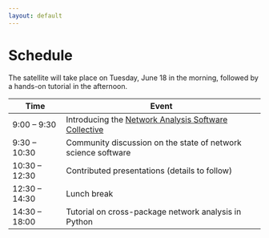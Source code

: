 ```yaml
---
layout: default
---
```


# Schedule

The satellite will take place on Tuesday, June 18 in the morning, followed by a hands-on tutorial in the afternoon.

| Time          | Event                                                                      |
| ------------- | -------------------------------------------------------------------------- |
|  9:00 –  9:30 | Introducing the [Network Analysis Software Collective](https://nascol.net) |
|  9:30 – 10:30 | Community discussion on the state of network science software              |
| 10:30 – 12:30 | Contributed presentations (details to follow)                              |
| 12:30 – 14:30 | Lunch break                                                                |
| 14:30 – 18:00 | Tutorial on cross-package network analysis in Python                       |

